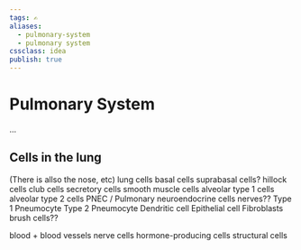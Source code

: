 ```yaml
---
tags: ✍️
aliases: 
  - pulmonary-system
  - pulmonary system
cssclass: idea
publish: true
---
```

# Pulmonary System
...


## Cells in the lung
(There is allso the nose, etc)
lung cells
basal cells
  suprabasal cells?
hillock cells
club cells
secretory cells
smooth muscle cells
alveolar type 1 cells
alveolar type 2 cells
PNEC / Pulmonary neuroendocrine cells
  nerves??
Type 1 Pneumocyte
Type 2 Pneumocyte
Dendritic cell
Epithelial cell
Fibroblasts
brush cells??


blood + blood vessels
nerve cells
hormone-producing cells
structural cells
